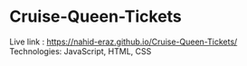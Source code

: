 # Cruise-Queen-Tickets
Live link : https://nahid-eraz.github.io/Cruise-Queen-Tickets/
<br/>
Technologies: JavaScript, HTML, CSS
